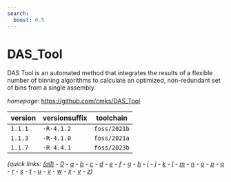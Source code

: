 ```yaml
---
search:
  boost: 0.5
---
```

# DAS_Tool

DAS Tool is an automated method that integrates the results of a flexible number of binning  algorithms to calculate an optimized, non-redundant set of bins from a single assembly.

*homepage*: <https://github.com/cmks/DAS_Tool>

version | versionsuffix | toolchain
--------|---------------|----------
``1.1.1`` | ``-R-4.1.2`` | ``foss/2021b``
``1.1.3`` | ``-R-4.1.0`` | ``foss/2021a``
``1.1.7`` | ``-R-4.4.1`` | ``foss/2023b``


*(quick links: [(all)](../index.md) - [0](../0/index.md) - [a](../a/index.md) - [b](../b/index.md) - [c](../c/index.md) - [d](../d/index.md) - [e](../e/index.md) - [f](../f/index.md) - [g](../g/index.md) - [h](../h/index.md) - [i](../i/index.md) - [j](../j/index.md) - [k](../k/index.md) - [l](../l/index.md) - [m](../m/index.md) - [n](../n/index.md) - [o](../o/index.md) - [p](../p/index.md) - [q](../q/index.md) - [r](../r/index.md) - [s](../s/index.md) - [t](../t/index.md) - [u](../u/index.md) - [v](../v/index.md) - [w](../w/index.md) - [x](../x/index.md) - [y](../y/index.md) - [z](../z/index.md))*

